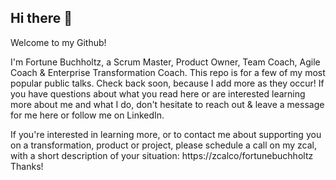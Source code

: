 ## Hi there 👋

Welcome to my Github!

I'm Fortune Buchholtz, a Scrum Master, Product Owner, Team Coach, Agile Coach & Enterprise Transformation Coach. This repo is for a few of my most popular public talks. Check back soon, because I add more as they occur! If you have questions about what you read here or are interested learning more about me and what I do, don't hesitate to reach out & leave a message for me here or follow me on LinkedIn. 

If you're interested in learning more, or to contact me about supporting you on a transformation, product or project, please schedule a call on my zcal, with a short description of your situation: https://zcalco/fortunebuchholtz
Thanks!

<!--
**FortuneBuchholtz/FortuneBuchholtz** is a ✨ _special_ ✨ repository because its `README.md` (this file) appears on your GitHub profile.

Here are some ideas to get you started:

- 🔭 I’m currently working on ...
- 🌱 I’m currently learning ...
- 👯 I’m looking to collaborate on ...
- 🤔 I’m looking for help with ...
- 💬 Ask me about ...
- 📫 How to reach me: ...
- 😄 Pronouns: ...
- ⚡ Fun fact: ...
-->
